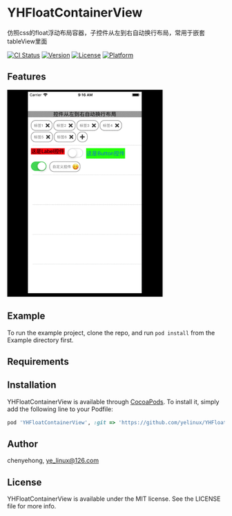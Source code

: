 # YHFloatContainerView
仿照css的float浮动布局容器，子控件从左到右自动换行布局，常用于嵌套tableView里面

[![CI Status](https://img.shields.io/travis/chenyehong/YHFloatContainerView.svg?style=flat)](https://travis-ci.org/chenyehong/YHFloatContainerView)
[![Version](https://img.shields.io/cocoapods/v/YHFloatContainerView.svg?style=flat)](https://cocoapods.org/pods/YHFloatContainerView)
[![License](https://img.shields.io/cocoapods/l/YHFloatContainerView.svg?style=flat)](https://cocoapods.org/pods/YHFloatContainerView)
[![Platform](https://img.shields.io/cocoapods/p/YHFloatContainerView.svg?style=flat)](https://cocoapods.org/pods/YHFloatContainerView)

## Features
![示例](./preview/preview.gif)

## Example

To run the example project, clone the repo, and run `pod install` from the Example directory first.

## Requirements

## Installation

YHFloatContainerView is available through [CocoaPods](https://cocoapods.org). To install
it, simply add the following line to your Podfile:

```ruby
pod 'YHFloatContainerView', :git => 'https://github.com/yelinux/YHFloatContainerView.git'
```

## Author

chenyehong, ye_linux@126.com

## License

YHFloatContainerView is available under the MIT license. See the LICENSE file for more info.
